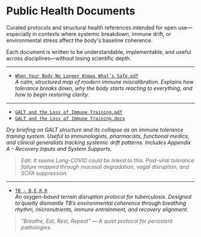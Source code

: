 # Public Health Documents

Curated protocols and structural health references intended for open use—especially in contexts where systemic breakdown, immune drift, or environmental stress affect the body's baseline coherence.

Each document is written to be understandable, implementable, and useful across disciplines—without losing scientific depth.

---

- [`When Your Body No Longer Knows What’s Safe.pdf`](./When%20Your%20Body%20No%20Longer%20Knows%20What’s%20Safe.pdf)  
  *A calm, structured map of modern immune miscalibration. Explains how tolerance breaks down, why the body starts reacting to everything, and how to begin restoring clarity.*

---

- [`GALT and the Loss of Immune Training.pdf`](./GALT%20and%20the%20Loss%20of%20Immune%20Training.pdf)  
- [`GALT and the Loss of Immune Training.docx`](./GALT%20and%20the%20Loss%20of%20Immune%20Training.docx)  

*Dry briefing on GALT structure and its collapse as an immune tolerance training system. Useful to immunologists, pharmacists, functional medics, and clinical generalists tracking systemic drift patterns. Includes Appendix A – Recovery Inputs and System Supports.*

> _Edit: It seems Long-COVID could be linked to this. Post-viral tolerance failure mapped through mucosal degradation, vagal disruption, and SCFA suppression._

---

- [`TB - B,E,R,R`](./tb-berr.md)  
  *An oxygen-based terrain disruption protocol for tuberculosis. Designed to quietly dismantle TB’s environmental coherence through breathing rhythm, micronutrients, immune entrainment, and recovery alignment.*

> _"Breathe, Eat, Rest, Repeat" — A quiet protocol for persistent pathologies._
